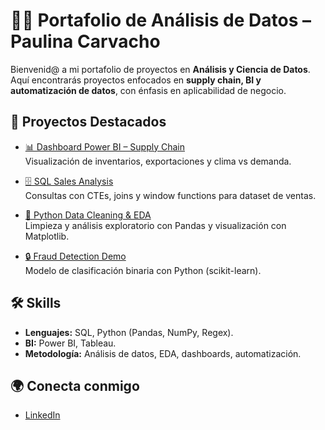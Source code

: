 # 👩‍💻 Portafolio de Análisis de Datos – Paulina Carvacho

Bienvenid@ a mi portafolio de proyectos en **Análisis y Ciencia de Datos**.  
Aquí encontrarás proyectos enfocados en **supply chain, BI y automatización de datos**, con énfasis en aplicabilidad de negocio.

## 🚀 Proyectos Destacados

- [📊 Dashboard Power BI – Supply Chain](./supply_chain_dashboard)  
  Visualización de inventarios, exportaciones y clima vs demanda.  

- [🗄️ SQL Sales Analysis](./sql_sales_analysis)  
  Consultas con CTEs, joins y window functions para dataset de ventas.  

- [🐍 Python Data Cleaning & EDA](./python_data_cleaning)  
  Limpieza y análisis exploratorio con Pandas y visualización con Matplotlib.  

- [🔒 Fraud Detection Demo](./fraud_detection)  
  Modelo de clasificación binaria con Python (scikit-learn).  

## 🛠️ Skills
- **Lenguajes:** SQL, Python (Pandas, NumPy, Regex).  
- **BI:** Power BI, Tableau.  
- **Metodología:** Análisis de datos, EDA, dashboards, automatización.  

## 🌍 Conecta conmigo
- [LinkedIn](https://www.linkedin.com/in/paulinacarvachor/)  


<!--
**paulinacarvachor/paulinacarvachor** is a ✨ _special_ ✨ repository because its `README.md` (this file) appears on your GitHub profile.

Here are some ideas to get you started:

- 🔭 I’m currently working on ...
- 🌱 I’m currently learning ...
- 👯 I’m looking to collaborate on ...
- 🤔 I’m looking for help with ...
- 💬 Ask me about ...
- 📫 How to reach me: ...
- 😄 Pronouns: ...
- ⚡ Fun fact: ...
-->
